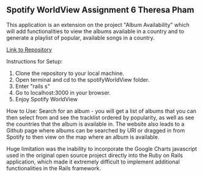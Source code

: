 Spotify WorldView
Assignment 6
Theresa Pham
-----------------------------------
This application is an extension on the project "Album Availability" which will add functionalities to view the albums available in a country and to generate a playlist of popular, available songs in a country.

[Link to Repository](https://github.com/itstheresa/spotifyWorldView)

Instructions for Setup: 
1. Clone the repository to your local machine.
2. Open terminal and cd to the spotifyWorldView folder.
3. Enter "rails s"
4. Go to localhost:3000 in your browser.
5. Enjoy Spotify WorldView

How to Use: Search for an album - you will get a list of albums that you can then select from and see the tracklist ordered by popularity, 
as well as see the countries that the album is available in.  The website also leads to a Github page where 
albums can be searched by URI or dragged in from Spotify to then view on the map where an album is available.

Huge limitation was the inability to incorporate the Google Charts javascript used in the original open
source project directly into the Ruby on Rails application, which made it extremely difficult
to implement additional functionalities in the Rails framework.

